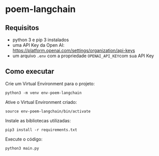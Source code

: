 # poem-langchain

## Requisitos

- python 3 e pip 3 instalados
- uma API Key da Open AI: https://platform.openai.com/settings/organization/api-keys
- um arquivo `.env` com a propriedade `OPENAI_API_KEY`com sua API Key

## Como executar

Crie um Virtual Environment para o projeto:

```
python3 -m venv env-poem-langchain
```


Ative o Virtual Environment criado:

```
source env-poem-langchain/bin/activate
```

Instale as bibliotecas utilizadas:

```
pip3 install -r requirements.txt
```

Execute o código:

```
python3 main.py
```
